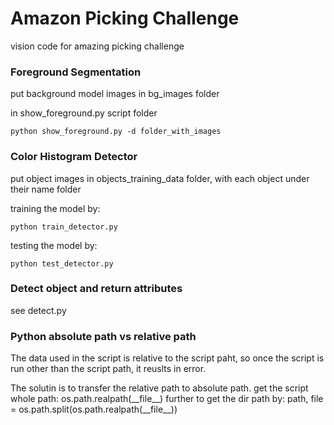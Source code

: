 # Amazon Picking Challenge
vision code for amazing picking challenge

### Foreground Segmentation
put background model images in bg_images folder

in show_foreground.py script folder
```
python show_foreground.py -d folder_with_images
```

### Color Histogram Detector
put object images in objects_training_data folder, 
with each object under their name folder

training the model by:
```
python train_detector.py
```

testing the model by:
```
python test_detector.py
```


### Detect object and return attributes
see detect.py

### Python absolute path vs relative path
The data used in the script is relative to the script paht,
so once the script is run other than the script path, it reuslts in error. 

The solutin is to transfer the relative path to absolute path. 
get the script whole path: 
os.path.realpath(\_\_file\_\_) 
further to get the dir path by: 
path, file = os.path.split(os.path.realpath(\_\_file\_\_))
